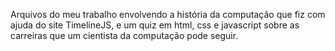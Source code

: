 Arquivos do meu trabalho envolvendo a história da computação que fiz com ajuda do site TimelineJS, e um quiz em html, css e javascript sobre as carreiras que um cientista da computação pode seguir.
